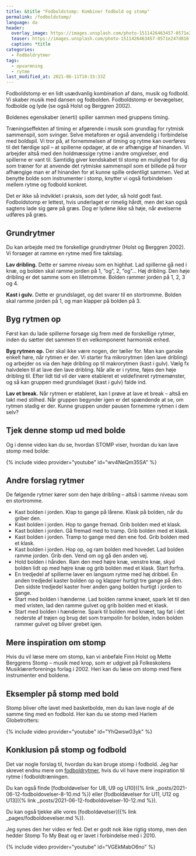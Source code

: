 ```yaml
---
title: &title "Fodboldstomp: Kombiner fodbold og stomp"
permalink: /fodboldstomp/
language: da
header:
  overlay_image: https://images.unsplash.com/photo-1511426463457-0571e247d816?ixid=MnwxMjA3fDB8MHxwaG90by1wYWdlfHx8fGVufDB8fHx8&ixlib=rb-1.2.1&auto=format&fit=crop&h=600&w=1200&q=10
  teaser: https://images.unsplash.com/photo-1511426463457-0571e247d816?ixid=MnwxMjA3fDB8MHxwaG90by1wYWdlfHx8fGVufDB8fHx8&ixlib=rb-1.2.1&auto=format&fit=crop&h=300&w=400&q=10
  caption: *title
categories:
  - Fodboldrytmer
tags:
  - opvarmning
  - rytme
last_modified_at: 2021-06-11T10:33:33Z
---
```


Fodboldstomp er en lidt usædvanlig
kombination af dans, musik og fodbold.
Vi skaber musik med dansen og
fodbolden. Fodboldstomp er bevægelser,
fodbolde og lyde (se også Holst og
Berggren 2002).

Boldenes egenskaber (enerti) spiller
sammen med gruppens timing.

Træningseffekten af timing er
afgørende i musik som grundlag for
rytmisk sammenspil, som svinger. Selve
metaforen er også anvendelig i forbindelse
med boldspil. Vi tror på, at fornemmelsen af timing og rytme kan overføres til det
færdige spil – at spillerne opdager, at de er afhængige af hinanden. Vi arbejder altså
med den holdmæssige rytme i andre omgivelser, end spillerne er vant til. Samtidig
giver kendskabet til stomp en mulighed for dig som træner for at anvende det
rytmiske sammenspil som et billede på hvor afhængige man er af hinanden for at
kunne spille ordentligt sammen. Ved at benytte bolde som instrumenter i stomp,
knytter vi også forbindelsen mellem rytme og fodbold konkret.

Det er ikke så indviklet i praksis, som det lyder, så hold godt fast.
Fodboldstomp er lettest, hvis underlaget er rimelig hårdt, men det kan også sagtens
lade sig gøre på græs. Dog er lydene ikke så høje, når øvelserne udføres på græs.

## Grundrytmer

Du kan arbejde med tre forskellige grundrytmer (Holst og Berggren 2002). Vi forsøger
at ramme en rytme med fire taktslag.

**Lav dribling.** Dette er samme niveau som en highhat. Lad spillerne gå ned i knæ, og
bolden skal ramme jorden på 1, ”og”, 2, ”og”...
Høj dribling. Den høje dribling er det samme som en lilletromme. Bolden rammer
jorden på 1, 2, 3 og 4.

**Kast i gulv.** Dette er grundslaget, og det svarer til en stortromme. Bolden skal ramme
jorden på 1, og man klapper på bolden på 3.

## Byg rytmen op

Først kan du lade spillerne forsøge sig frem med de forskellige rytmer, inden du sætter
det sammen til en velkomponeret harmonisk enhed.

**Byg rytmen op.** Der skal ikke være nogen, der tæller for. Man kan ganske enkelt høre,
når rytmen er der. Vi starter fra mikrorytmen (den lave dribling) og arbejder os via
den høje dribling op til makrorytmen (kast i gulv). Vælg fx halvdelen til at lave den
lave dribling. Når alle er i rytme, føjes den høje dribling til. Efter lidt tid vil der være
etableret et veldefineret rytmemønster, og så kan gruppen med grundslaget (kast i
gulv) falde ind.

**Lav et break.** Når rytmen er etableret, kan I prøve at lave et break – altså en takt med
stilhed. Når gruppen begynder igen er det spændende at se, om rytmen stadig er der.
Kunne gruppen under pausen fornemme rytmen i dem selv?

## Tjek denne stomp ud med bolde

Og i denne video kan du se, hvordan STOMP viser, hvordan du kan lave stomp med bolde:

{% include video provider="youtube" id="wv4NeQm35SA" %}

## Andre forslag rytmer

De følgende rytmer kører som den høje dribling – altså i samme niveau som en
stortromme.

- Kast bolden i jorden. Klap to gange på lårene. Klask på bolden, når du griber den.
- Kast bolden i jorden. Hop to gange fremad. Grib bolden med et klask.
- Kast bolden i jorden. Gå fremad med to tramp. Grib bolden med et klask.
- Kast bolden i jorden. Tramp to gange med den ene fod. Grib bolden med et klask.
- Kast bolden i jorden. Hop op, og ram bolden med hovedet. Lad bolden ramme jorden.
Grib den. Vend om og gå den anden vej.
- Hold bolden i hånden. Ram den med højre knæ, venstre knæ, skyd bolden lidt op
med højre knæ og grib bolden med et klask. Start forfra.
- En tredjedel af spillerne laver en langsom rytme med høj dribbel. En anden tredjedel
kaster bolden op og klapper hurtigt tre gange på den. Den sidste tredjedel kaster
hver anden gang bolden hurtigt i jorden to gange.
- Start med bolden i hænderne. Lad bolden ramme knæet, spark let til den med
vristen, lad den ramme gulvet og grib bolden med et klask.
- Start med bolden i hænderne. Spark til bolden med knæet, tag fat i det nederste af
trøjen og brug det som trampolin for bolden, inden bolden rammer gulvet og bliver
grebet igen.

## Mere inspiration om stomp

Hvis du vil læse mere om stomp,
kan vi anbefale Finn Holst og Mette
Berggrens Stomp – musik med krop,
som er udgivet på Folkeskolens
Musiklærerforenings forlag i 2002.
Heri kan du læse om stomp med
flere instrumenter end boldene.

## Eksempler på stomp med bold

Stomp bliver ofte lavet med basketbolde, men du kan lave nogle af de samme ting med en fodbold. Her kan du se stomp med Harlem Globetrotters:

{% include video provider="youtube" id="YhQwsw03yk" %}

## Konklusion på stomp og fodbold

Det var nogle forslag til, hvordan du kan bruge stomp i fodbold. Jeg har skrevet endnu mere om [fodboldrytmer](/fodboldrytmer/), hvis du vil have mere inspiration til rytme i fodboldtræningen.

Du kan også finde [fodboldøvelser for U8, U9 og U10]({% link _posts/2021-06-12-fodboldovelser-8-10.md %}) eller [fodboldøvelser for U11, U12 og U13]({% link _posts/2021-06-12-fodboldovelser-10-12.md %}).

Du kan også tjekke alle vores [fodboldøvelser]({% link _pages/fodboldoevelser.md %}).

Jeg synes den her video er fed. Det er godt nok ikke rigtig stomp, men den hedder Stomp To My Beat og er lavet i forbindelse med i 2010.

{% include video provider="youtube" id="VGEkMabO6no" %}
